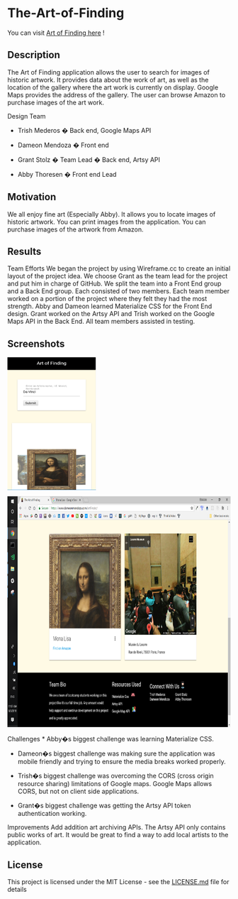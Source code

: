# The-Art-of-Finding

You can visit  [Art of Finding here](https://www.dameonmendoza.com/artFinder/) !

## Description

The Art of Finding application allows the user to search for images of historic artwork. It provides data about the work of art, as well as the location of the gallery where the art work is currently on display. Google Maps provides the address of the gallery. The user can browse Amazon to purchase images of the art work.

Design Team

- Trish Mederos � Back end, Google Maps API

- Dameon Mendoza � Front end

- Grant Stolz � Team Lead � Back end, Artsy API

- Abby Thoresen � Front end Lead

## Motivation

We all enjoy fine art (Especially Abby). 
It allows you to locate images of historic artwork.
You can print images from the application.
You can purchase images of the artwork from Amazon.

## Results

Team Efforts
We began the project by using Wireframe.cc to create an initial layout of the project idea. We choose Grant as the team lead for the project and put him in charge of GitHub. We split the team into a Front End group and a Back End group. Each consisted of two members. Each team member worked on a portion of the project where they felt they had the most strength. Abby and Dameon learned Materialize CSS for the Front End design. Grant worked on the Artsy API and Trish worked on the Google Maps API in the Back End. All team members assisted in testing.

## Screenshots

<img align="center" width="200" height="300" src="/assets/images/monaLisa.PNG">

<p align="center">
  <img width="700" height="520" src="/assets/images/monaLisa2.png">
</p>
Challenges
* Abby�s biggest challenge was learning Materialize CSS. 

* Dameon�s biggest challenge was making sure the application was mobile friendly and trying to ensure the media breaks worked properly.

* Trish�s biggest challenge was overcoming the CORS (cross origin resource sharing) limitations of Google maps. Google Maps allows CORS, but not on client side applications. 

* Grant�s biggest challenge was getting the Artsy API token authentication working.

Improvements
Add addition art archiving APIs. The Artsy API only contains public works of art. 
It would be great to find a way to add local artists to the application.

## License

This project is licensed under the MIT License - see the [LICENSE.md](LICENSE.md) file for details